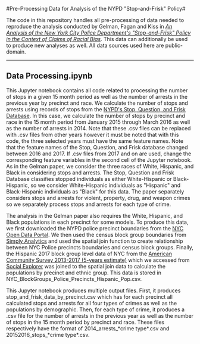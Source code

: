 #Pre-Processing Data for Analysis of the NYPD "Stop-and-Frisk" Policy#

The code in this repository handles all pre-processing of data needed to reproduce the analysis conducted by Gelman, Fagan and Kiss in [*An Analysis of the New York City Police Department's "Stop-and-Frisk" Policy in the Context of Claims of Racial Bias*](http://www.stat.columbia.edu/~gelman/research/published/frisk9.pdf). This data can additionally be used to produce new analyses as well. All data sources used here are public-domain.

---

## Data Processing.ipynb ##

This Jupyter notebook contains all code related to processing the number of stops in a given
15 month period as well as the number of arrests in the previous year by precinct and race. We calculate the number of stops and arrests using records of stops from the [NYPD's Stop, Question, and Frisk Database](https://www1.nyc.gov/site/nypd/stats/reports-analysis/stopfrisk.page). In this case, we calculate the number of stops by precinct and race in the 15 month period from January 2015 through March 2016 as well as the number of arrests in 2014. Note that these .csv files can be replaced with .csv files from other years however it must be noted that with this code, the three selected years must have the same feature names. Note that the feature names of the Stop, Question, and Frisk database changed between 2016 and 2017. If .csv files from 2017 and on are used, change the corresponding feature variables in the second cell of the Jupyter notebook. As in the Gelman paper, we consider the three races of White, Hispanic, and Black in considering stops and arrests. The Stop, Question and Frisk Database classifies stopped individuals as either White-Hispanic or Black-Hispanic, so we consider White-Hispanic individuals as "Hispanic" and Black-Hispanic individuals as "Black" for this data. The paper separately considers stops and arrests for violent, property, drug, and weapon crimes so we separately process stops and arrests for each type of crime.

The analysis in the Gelman paper also requires the White, Hispanic, and Black populations in each precinct for some models. To produce this data, we first downloaded the NYPD police precinct boundaries from the [NYC Open Data Portal](https://data.cityofnewyork.us/Public-Safety/Police-Precincts/78dh-3ptz). We then used the census block group boundaries from [Simply Analytics](https://app.simplyanalytics.com/index.html) and used the spatial join function to create relationship between NYC Police precincts boundaries and census block groups. Finally, the Hispanic 2017 block group level data of NYC from the [American Community Survey 2013-2017 (5-years estimate)](https://www.census.gov/programs-surveys/acs/technical-documentation/table-and-geography-changes/2017/5-year.html) which we accessed from [Social Explorer](https://www.socialexplorer.com/explore-maps) was joined to the spatial join data to calculate the populations by precinct and ethnic group. This data is stored in NYC_BlockGroups_Police_Precincts_Hispanic_Pop.csv.

This Jupyter notebook produces multiple output files. First, it produces stop_and_frisk_data_by_precinct.csv which has for each precinct all calculated stops and arrests for all four types of crimes as well as the populations by demographic. Then, for each type of crime, it produces a .csv file for the number of arrests in the previous year as well as the number of stops in the 15 month period by precinct and race. These files respectively have the format of 2014_arrests_\*crime type\*.csv and 20152016_stops_\*crime type\*.csv.           
